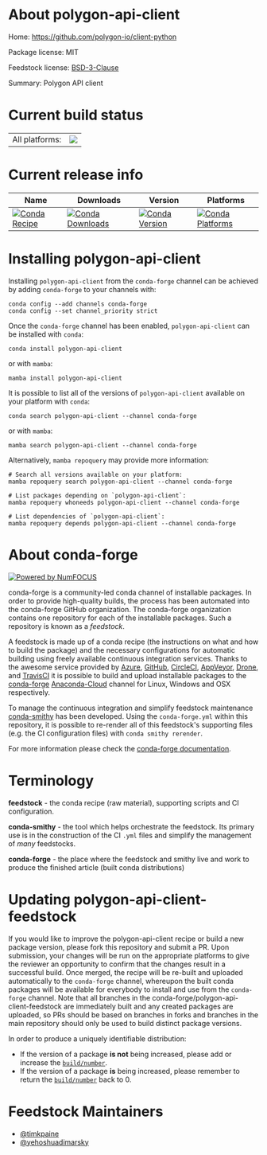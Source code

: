 About polygon-api-client
========================

Home: https://github.com/polygon-io/client-python

Package license: MIT

Feedstock license: [BSD-3-Clause](https://github.com/conda-forge/polygon-api-client-feedstock/blob/main/LICENSE.txt)

Summary: Polygon API client

Current build status
====================


<table><tr><td>All platforms:</td>
    <td>
      <a href="https://dev.azure.com/conda-forge/feedstock-builds/_build/latest?definitionId=16174&branchName=main">
        <img src="https://dev.azure.com/conda-forge/feedstock-builds/_apis/build/status/polygon-api-client-feedstock?branchName=main">
      </a>
    </td>
  </tr>
</table>

Current release info
====================

| Name | Downloads | Version | Platforms |
| --- | --- | --- | --- |
| [![Conda Recipe](https://img.shields.io/badge/recipe-polygon--api--client-green.svg)](https://anaconda.org/conda-forge/polygon-api-client) | [![Conda Downloads](https://img.shields.io/conda/dn/conda-forge/polygon-api-client.svg)](https://anaconda.org/conda-forge/polygon-api-client) | [![Conda Version](https://img.shields.io/conda/vn/conda-forge/polygon-api-client.svg)](https://anaconda.org/conda-forge/polygon-api-client) | [![Conda Platforms](https://img.shields.io/conda/pn/conda-forge/polygon-api-client.svg)](https://anaconda.org/conda-forge/polygon-api-client) |

Installing polygon-api-client
=============================

Installing `polygon-api-client` from the `conda-forge` channel can be achieved by adding `conda-forge` to your channels with:

```
conda config --add channels conda-forge
conda config --set channel_priority strict
```

Once the `conda-forge` channel has been enabled, `polygon-api-client` can be installed with `conda`:

```
conda install polygon-api-client
```

or with `mamba`:

```
mamba install polygon-api-client
```

It is possible to list all of the versions of `polygon-api-client` available on your platform with `conda`:

```
conda search polygon-api-client --channel conda-forge
```

or with `mamba`:

```
mamba search polygon-api-client --channel conda-forge
```

Alternatively, `mamba repoquery` may provide more information:

```
# Search all versions available on your platform:
mamba repoquery search polygon-api-client --channel conda-forge

# List packages depending on `polygon-api-client`:
mamba repoquery whoneeds polygon-api-client --channel conda-forge

# List dependencies of `polygon-api-client`:
mamba repoquery depends polygon-api-client --channel conda-forge
```


About conda-forge
=================

[![Powered by
NumFOCUS](https://img.shields.io/badge/powered%20by-NumFOCUS-orange.svg?style=flat&colorA=E1523D&colorB=007D8A)](https://numfocus.org)

conda-forge is a community-led conda channel of installable packages.
In order to provide high-quality builds, the process has been automated into the
conda-forge GitHub organization. The conda-forge organization contains one repository
for each of the installable packages. Such a repository is known as a *feedstock*.

A feedstock is made up of a conda recipe (the instructions on what and how to build
the package) and the necessary configurations for automatic building using freely
available continuous integration services. Thanks to the awesome service provided by
[Azure](https://azure.microsoft.com/en-us/services/devops/), [GitHub](https://github.com/),
[CircleCI](https://circleci.com/), [AppVeyor](https://www.appveyor.com/),
[Drone](https://cloud.drone.io/welcome), and [TravisCI](https://travis-ci.com/)
it is possible to build and upload installable packages to the
[conda-forge](https://anaconda.org/conda-forge) [Anaconda-Cloud](https://anaconda.org/)
channel for Linux, Windows and OSX respectively.

To manage the continuous integration and simplify feedstock maintenance
[conda-smithy](https://github.com/conda-forge/conda-smithy) has been developed.
Using the ``conda-forge.yml`` within this repository, it is possible to re-render all of
this feedstock's supporting files (e.g. the CI configuration files) with ``conda smithy rerender``.

For more information please check the [conda-forge documentation](https://conda-forge.org/docs/).

Terminology
===========

**feedstock** - the conda recipe (raw material), supporting scripts and CI configuration.

**conda-smithy** - the tool which helps orchestrate the feedstock.
                   Its primary use is in the construction of the CI ``.yml`` files
                   and simplify the management of *many* feedstocks.

**conda-forge** - the place where the feedstock and smithy live and work to
                  produce the finished article (built conda distributions)


Updating polygon-api-client-feedstock
=====================================

If you would like to improve the polygon-api-client recipe or build a new
package version, please fork this repository and submit a PR. Upon submission,
your changes will be run on the appropriate platforms to give the reviewer an
opportunity to confirm that the changes result in a successful build. Once
merged, the recipe will be re-built and uploaded automatically to the
`conda-forge` channel, whereupon the built conda packages will be available for
everybody to install and use from the `conda-forge` channel.
Note that all branches in the conda-forge/polygon-api-client-feedstock are
immediately built and any created packages are uploaded, so PRs should be based
on branches in forks and branches in the main repository should only be used to
build distinct package versions.

In order to produce a uniquely identifiable distribution:
 * If the version of a package **is not** being increased, please add or increase
   the [``build/number``](https://docs.conda.io/projects/conda-build/en/latest/resources/define-metadata.html#build-number-and-string).
 * If the version of a package **is** being increased, please remember to return
   the [``build/number``](https://docs.conda.io/projects/conda-build/en/latest/resources/define-metadata.html#build-number-and-string)
   back to 0.

Feedstock Maintainers
=====================

* [@timkpaine](https://github.com/timkpaine/)
* [@yehoshuadimarsky](https://github.com/yehoshuadimarsky/)

